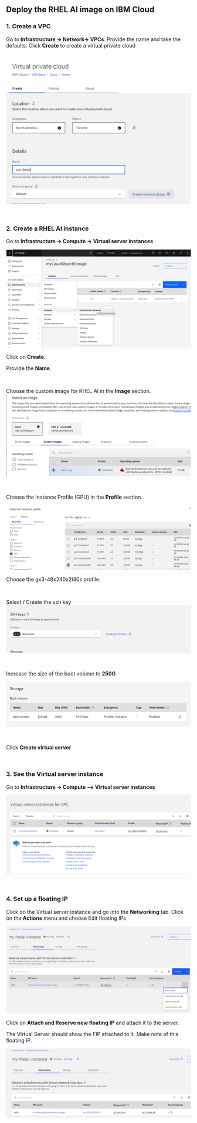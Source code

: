 ## Deploy the RHEL AI image on IBM Cloud


### 1. Create a VPC

Go to **Infrastructure -> Network-> VPCs**. Provide the name and take the defaults. Click **Create** to create a  virtual private cloud

![createVPC](images/createVPC.png)

<p>&nbsp;</p>

### 2. Create a RHEL AI instance

Go to **Infrastructure -> Compute -> Virtual server instances** . 

![createInstance](images/createInstance.png)

Click on **Create**. 

Provide the **Name**.

<p>&nbsp;</p>

Choose the custom image for RHEL AI in the **Image** section.
![chooseCustomImage](images/chooseCustomImage.png)

<p>&nbsp;</p>

Choose the Instance Profile (GPU) in the **Profile** section.

![gpuInstanceProfile](images/gpuInstanceProfile.png)

Choose the gx3-48x240x2l40s profile.

<p>&nbsp;</p>

Select / Create the ssh key
![selectSSHKey](images/selectSSHKey.png)

<p>&nbsp;</p>

Increase the size of the boot volume to **250G**


![increaseBootVolume](images/increaseBootVolume.png)

<p>&nbsp;</p>

Click **Create virtual server**

<p>&nbsp;</p>

### 3. See the Virtual server instance
Go to **Infrastructure -> Compute --> Virtual server instances**

![virtualServerInstance](images/virtualServerInstance.png)

<p>&nbsp;</p>

### 4. Set up a floating IP 
Click on the Virtual server instance and go into the **Networking** tab. Click on the **Actions** menu and choose Edit floating IPs 

![editFloatingIP](images/editFloatingIP.png)

Click on **Attach and Reserve new floating IP**  and attach it to the server.

The Virtual Server should show the FIP attached to it. Make note of this floating IP.

![instanceWithFloatingIP](images/instanceWithFloatingIP.png)



